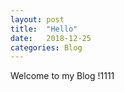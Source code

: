 ```yaml
---
layout: post
title:  "Hello"
date:   2018-12-25
categories: Blog
---
```



Welcome to my Blog !1111
